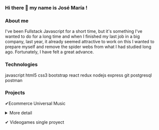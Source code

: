 ### Hi there 👋 my name is José María !

### About me
I've been Fullstack Javascript for a short time, but it's something I've wanted to do for a long time and when I finished my last job in a big company, last year, it already seemed attractive to work on this
  I wanted to prepare myself and remove the spider webs from what I had studied long ago. Fortunately, I have felt a great advance.



### Technologies
javascript html5 css3 bootstrap react redux nodejs express git postgresql postman

### Projects
✔Ecommerce Universal Music
    <details>
        <summary>More detail</summary>
        Proyecto en grupo realizado para el Bootcamp Henry, esta aplicacion permite ver productos musicales de alta calidad, donde el usuario podra filtrar productos           por calificacion, precio y categorias, el usuario tendra la posibilidad de agregar productos a un carrito donde solo podra realizar el pago atravez de Stripe           si se registra con un correo o bien con un usuario de google. Ademas cuenta con un panel de administracion el cual permite al admin listar todos los productos,         eliminar, editar y crear otros. Tambien podra ver todas las ordenes de compra que se hicieron, confirmarlas o cancelar.

  Link del repo Api: uv-api -> https://github.com/Jos4ma/api-pf-ecommerce

  Link del repo Client: uv-client  -> https://github.com/Jos4ma/client-pf-ecommerce

  Link Web: www.web-universalmusic.app
        
  ![alt text](https://github.com/Jos4ma/data/blob/main/1.png)      

  Desarrollada con:
  
        React

        Tailwindcss

        Redux

        Typescript

        NodeJs

        Express

        Sequelize

        Auth0

</details>


✔ Videogames single proyect


<!--
**Jos4ma/Jos4ma** is a ✨ _special_ ✨ repository because its `README.md` (this file) appears on your GitHub profile.

Here are some ideas to get you started:

- 🔭 I’m currently working on ...
- 🌱 I’m currently learning ...
- 👯 I’m looking to collaborate on ...
- 🤔 I’m looking for help with ...
- 💬 Ask me about ...
- 📫 How to reach me: ...
- 😄 Pronouns: ...
- ⚡ Fun fact: ...
-->

